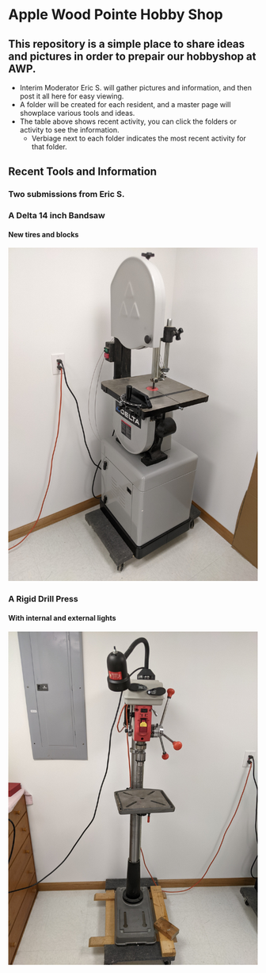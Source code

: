 #  Apple Wood Pointe Hobby Shop

## This repository is a simple place to share ideas and pictures in order to prepair our hobbyshop at AWP.

- Interim Moderator Eric S. will gather pictures and information, and then post it all here for easy viewing.
- A folder will be created for each resident, and a master page will showplace various tools and ideas.
- The table above shows recent activity, you can click the folders or activity to see the information.
  - Verbiage next to each folder indicates the most recent activity for that folder.



## Recent Tools and Information


### Two submissions from Eric S.

### A Delta 14 inch Bandsaw
#### New tires and blocks

![AppleWood-Pointe](Eric-S/Band-Saw.jpg)

### A Rigid Drill Press
#### With internal and external lights

![AppleWood-Pointe](Eric-S/Drill-Press.jpg)
